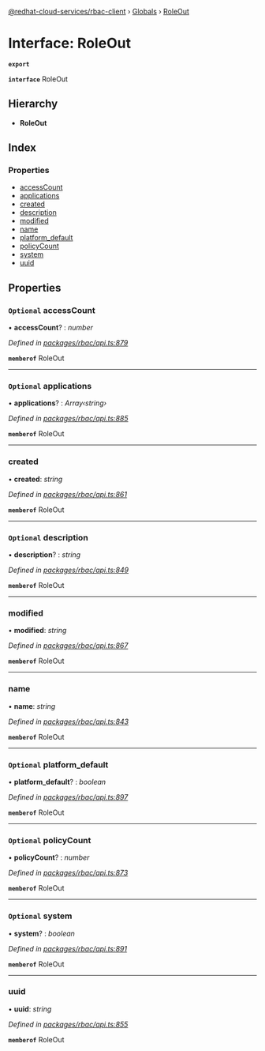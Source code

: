 [@redhat-cloud-services/rbac-client](../README.md) › [Globals](../globals.md) › [RoleOut](roleout.md)

# Interface: RoleOut

**`export`** 

**`interface`** RoleOut

## Hierarchy

* **RoleOut**

## Index

### Properties

* [accessCount](roleout.md#optional-accesscount)
* [applications](roleout.md#optional-applications)
* [created](roleout.md#created)
* [description](roleout.md#optional-description)
* [modified](roleout.md#modified)
* [name](roleout.md#name)
* [platform_default](roleout.md#optional-platform_default)
* [policyCount](roleout.md#optional-policycount)
* [system](roleout.md#optional-system)
* [uuid](roleout.md#uuid)

## Properties

### `Optional` accessCount

• **accessCount**? : *number*

*Defined in [packages/rbac/api.ts:879](https://github.com/RedHatInsights/javascript-clients/blob/master/packages/rbac/api.ts#L879)*

**`memberof`** RoleOut

___

### `Optional` applications

• **applications**? : *Array‹string›*

*Defined in [packages/rbac/api.ts:885](https://github.com/RedHatInsights/javascript-clients/blob/master/packages/rbac/api.ts#L885)*

**`memberof`** RoleOut

___

###  created

• **created**: *string*

*Defined in [packages/rbac/api.ts:861](https://github.com/RedHatInsights/javascript-clients/blob/master/packages/rbac/api.ts#L861)*

**`memberof`** RoleOut

___

### `Optional` description

• **description**? : *string*

*Defined in [packages/rbac/api.ts:849](https://github.com/RedHatInsights/javascript-clients/blob/master/packages/rbac/api.ts#L849)*

**`memberof`** RoleOut

___

###  modified

• **modified**: *string*

*Defined in [packages/rbac/api.ts:867](https://github.com/RedHatInsights/javascript-clients/blob/master/packages/rbac/api.ts#L867)*

**`memberof`** RoleOut

___

###  name

• **name**: *string*

*Defined in [packages/rbac/api.ts:843](https://github.com/RedHatInsights/javascript-clients/blob/master/packages/rbac/api.ts#L843)*

**`memberof`** RoleOut

___

### `Optional` platform_default

• **platform_default**? : *boolean*

*Defined in [packages/rbac/api.ts:897](https://github.com/RedHatInsights/javascript-clients/blob/master/packages/rbac/api.ts#L897)*

**`memberof`** RoleOut

___

### `Optional` policyCount

• **policyCount**? : *number*

*Defined in [packages/rbac/api.ts:873](https://github.com/RedHatInsights/javascript-clients/blob/master/packages/rbac/api.ts#L873)*

**`memberof`** RoleOut

___

### `Optional` system

• **system**? : *boolean*

*Defined in [packages/rbac/api.ts:891](https://github.com/RedHatInsights/javascript-clients/blob/master/packages/rbac/api.ts#L891)*

**`memberof`** RoleOut

___

###  uuid

• **uuid**: *string*

*Defined in [packages/rbac/api.ts:855](https://github.com/RedHatInsights/javascript-clients/blob/master/packages/rbac/api.ts#L855)*

**`memberof`** RoleOut
